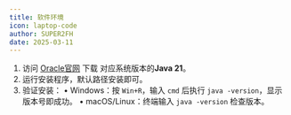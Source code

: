 ```yaml
---
title: 软件环境
icon: laptop-code
author: SUPER2FH
date: 2025-03-11
---
```


1. 访问 [Oracle官网](https://www.oracle.com/java/technologies/downloads/) 下载 对应系统版本的**Java 21**。
2. 运行安装程序，默认路径安装即可。
3. 验证安装：
   • Windows：按 `Win+R`，输入 `cmd` 后执行 `java -version`，显示版本号即成功。
   • macOS/Linux：终端输入 `java -version` 检查版本。



